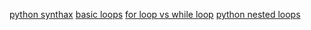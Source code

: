 [python synthax](https://www.youtube.com/watch?v=Gx5qb1uHss4)
[basic loops](https://www.youtube.com/watch?v=S_1QiK_RF2o&pp=ygUWcHl0aG9uIGxvb3BzIGZvciB3aGlsZQ%3D%3D)
[for loop vs while loop](https://www.youtube.com/watch?v=cUV__S8Jaqs&pp=ygUWcHl0aG9uIGxvb3BzIGZvciB3aGlsZQ%3D%3D)
[python nested loops](https://www.youtube.com/watch?v=q4iHoJd_NSo&list=PLBlnK6fEyqRhytV4M_S_Nk5OJt_E0jEbW&index=6&pp=iAQB)
